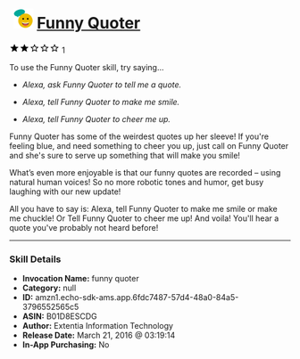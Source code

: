 # &nbsp;<img src="skill_icon" alt="Funny Quoter icon" width="36"> [Funny Quoter](http://alexa.amazon.com/#skills/amzn1.echo-sdk-ams.app.6fdc7487-57d4-48a0-84a5-3796552565c5)
![2 stars](../../images/ic_star_black_18dp_1x.png)![2 stars](../../images/ic_star_black_18dp_1x.png)![2 stars](../../images/ic_star_border_black_18dp_1x.png)![2 stars](../../images/ic_star_border_black_18dp_1x.png)![2 stars](../../images/ic_star_border_black_18dp_1x.png) 1

To use the Funny Quoter skill, try saying...

* *Alexa, ask Funny Quoter to tell me a quote.*

* *Alexa, tell Funny Quoter to make me smile.*

* *Alexa, tell Funny Quoter to cheer me up.*

Funny Quoter has some of the weirdest quotes up her sleeve! If you're feeling blue, and need something to cheer you up, just call on Funny Quoter and she's sure to serve up something that will make you smile!

What’s even more enjoyable is that our funny quotes are recorded – using natural human voices! So no more robotic tones and humor, get busy laughing with our new update! 

All you have to say is: Alexa, tell Funny Quoter to make me smile or make me chuckle! Or Tell Funny Quoter to cheer me up! And voila! You'll hear a quote you've probably not heard before!

***

### Skill Details

* **Invocation Name:** funny quoter
* **Category:** null
* **ID:** amzn1.echo-sdk-ams.app.6fdc7487-57d4-48a0-84a5-3796552565c5
* **ASIN:** B01D8ESCDG
* **Author:** Extentia Information Technology
* **Release Date:** March 21, 2016 @ 03:19:14
* **In-App Purchasing:** No
